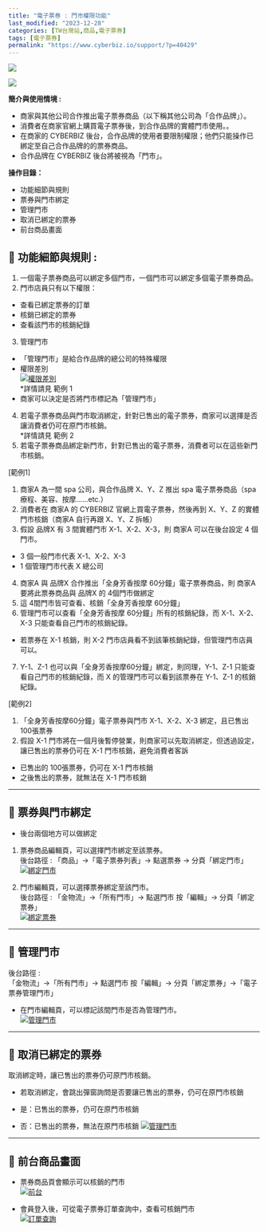 ```yaml
---
title: "電子票券 : 門市權限功能"
last_modified: "2023-12-28"
categories: [TW台灣站,商品,電子票券]
tags: [電子票券]
permalink: "https://www.cyberbiz.io/support/?p=40429"
---
```


![](https://www.cyberbiz.io/support/wp-content/uploads/適用站別.png)  

[![](https://www.cyberbiz.io/support/wp-content/uploads/台灣站.png)](https://www.cyberbiz.io/support/?page_id=2490)

**簡介與使用情境 :**  

* 商家與其他公司合作推出電子票券商品（以下稱其他公司為「合作品牌」）。
* 消費者在商家官網上購買電子票券後，到合作品牌的實體門市使用。。
* 在商家的 CYBERBIZ 後台，合作品牌的使用者要限制權限；他們只能操作已綁定至自己合作品牌的的票券商品。
* 合作品牌在 CYBERBIZ 後台將被視為「門市」。

**操作目錄：**

* 功能細節與規則
* 票券與門市綁定
* 管理門市
* 取消已綁定的票券
* 前台商品畫面

## 📌 功能細節與規則 :



1. 一個電子票券商品可以綁定多個門市，一個門市可以綁定多個電子票券商品。
2. 門市店員只有以下權限： 
* 查看已綁定票券的訂單
* 核銷已綁定的票券
* 查看該門市的核銷紀錄
3. 管理門市 
* 「管理門市」是給合作品牌的總公司的特殊權限 
* 權限差別  
[![權限差別](https://www.cyberbiz.io/support/wp-content/uploads/電子票券-門市權限功能01.png)](https://www.cyberbiz.io/support/wp-content/uploads/電子票券-門市權限功能01.png)  
*詳情請見 範例 1
* 商家可以決定是否將門市標記為「管理門市」 
4. 若電子票券商品與門市取消綁定，針對已售出的電子票券，商家可以選擇是否讓消費者仍可在原門市核銷。   
*詳情請見 範例 2
5. 若電子票券商品綁定新門市，針對已售出的電子票券，消費者可以在這些新門市核銷。 

[範例1]

1. 商家A 為一間 spa 公司，與合作品牌 X、Y、Z 推出 spa 電子票券商品（spa 療程、美容、按摩……etc.）
2. 消費者在 商家A 的 CYBERBIZ 官網上買電子票券，然後再到 X、Y、Z 的實體門市核銷（商家A 自行再跟 X、Y、Z 拆帳）
3. 假設 品牌X 有 3 間實體門市 X-1、X-2、X-3，則 商家A 可以在後台設定 4 個門市。  

* 3 個一般門市代表 X-1、X-2、X-3
* 1 個管理門市代表 X 總公司
4. 商家A 與 品牌X 合作推出「全身芳香按摩 60分鐘」電子票券商品，則 商家A 要將此票券商品與 品牌X 的 4個門市做綁定
5. 這 4間門市皆可查看、核銷「全身芳香按摩 60分鐘」
6. 管理門市可以查看「全身芳香按摩 60分鐘」所有的核銷紀錄，而 X-1、X-2、X-3 只能查看自己門市的核銷紀錄。 
* 若票券在 X-1 核銷，則 X-2 門市店員看不到該筆核銷紀錄，但管理門市店員可以。
7. Y-1、Z-1 也可以與「全身芳香按摩60分鐘」綁定，則同理，Y-1、Z-1 只能查看自己門市的核銷紀錄，而 X 的管理門市可以看到該票券在 Y-1、Z-1 的核銷紀錄。 


[範例2]

1. 「全身芳香按摩60分鐘」電子票券與門市 X-1、X-2、X-3 綁定，且已售出 100張票券
2. 假設 X-1 門市將在一個月後暫停營業，則商家可以先取消綁定，但透過設定，讓已售出的票券仍可在 X-1 門市核銷，避免消費者客訴 
* 已售出的 100張票券，仍可在 X-1 門市核銷
* 之後售出的票券，就無法在 X-1 門市核銷


* * *

## 📌 票券與門市綁定



* 後台兩個地方可以做綁定 
1. 票券商品編輯頁，可以選擇門市綁定至該票券。  
後台路徑 :  「商品」→「電子票券列表」→ 點選票券 → 分頁「綁定門市」  
[![綁定門市](https://www.cyberbiz.io/support/wp-content/uploads/電子票券-門市權限功能02.png)](https://www.cyberbiz.io/support/wp-content/uploads/電子票券-門市權限功能02.png)



2. 門市編輯頁，可以選擇票券綁定至該門市。  
後台路徑 :  「金物流」→「所有門市」→ 點選門市 按「編輯」→ 分頁「綁定票券」  
[![綁定票券](https://www.cyberbiz.io/support/wp-content/uploads/電子票券-門市權限功能03.png)](https://www.cyberbiz.io/support/wp-content/uploads/電子票券-門市權限功能03.png)

* * *

## 📌 管理門市


後台路徑 :  
「金物流」→「所有門市」→ 點選門市 按「編輯」→ 分頁「綁定票券」→「電子票券管理門市」  


* 在門市編輯頁，可以標記該間門市是否為管理門市。  
[![管理門市](https://www.cyberbiz.io/support/wp-content/uploads/電子票券-門市權限功能04.png)](https://www.cyberbiz.io/support/wp-content/uploads/電子票券-門市權限功能04.png)



* * *

## 📌 取消已綁定的票券



取消綁定時，讓已售出的票券仍可原門市核銷。



* 若取消綁定，會跳出彈窗詢問是否要讓已售出的票券，仍可在原門市核銷   

* 是：已售出的票券，仍可在原門市核銷
* 否：已售出的票券，無法在原門市核銷
[![管理門市](https://www.cyberbiz.io/support/wp-content/uploads/電子票券-門市權限功能05.png)](https://www.cyberbiz.io/support/wp-content/uploads/電子票券-門市權限功能05.png)



* * *

## 📌 前台商品畫面



* 票券商品頁會顯示可以核銷的門市  
[![前台](https://www.cyberbiz.io/support/wp-content/uploads/電子票券-門市權限功能06.png)](https://www.cyberbiz.io/support/wp-content/uploads/電子票券-門市權限功能06.png)



* 會員登入後，可從電子票券訂單查詢中，查看可核銷門市  
[![訂單查詢](https://www.cyberbiz.io/support/wp-content/uploads/電子票券-門市權限功能07.png)](https://www.cyberbiz.io/support/wp-content/uploads/電子票券-門市權限功能07.png)



